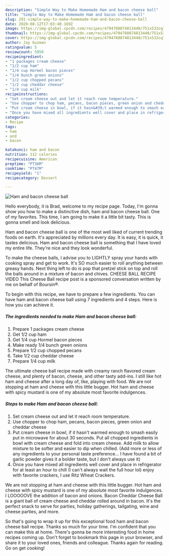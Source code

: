 ```yaml
---
description: "Simple Way to Make Homemade Ham and bacon cheese ball"
title: "Simple Way to Make Homemade Ham and bacon cheese ball"
slug: 291-simple-way-to-make-homemade-ham-and-bacon-cheese-ball
date: 2020-08-12T17:03:40.169Z
image: https://img-global.cpcdn.com/recipes/4794788874813440/751x532cq70/ham-and-bacon-cheese-ball-recipe-main-photo.jpg
thumbnail: https://img-global.cpcdn.com/recipes/4794788874813440/751x532cq70/ham-and-bacon-cheese-ball-recipe-main-photo.jpg
cover: https://img-global.cpcdn.com/recipes/4794788874813440/751x532cq70/ham-and-bacon-cheese-ball-recipe-main-photo.jpg
author: Jay Guzman
ratingvalue: 5
reviewcount: 5959
recipeingredient:
- "1 packages cream cheese"
- "1/2 cup ham"
- "1/4 cup Hormel bacon pieces"
- "1/4 bunch green onions"
- "1/2 cup chopped pecans"
- "1/2 cup cheddar cheese"
- "1/4 cup milk"
recipeinstructions:
- "Set cream cheese out and let it reach room temperature."
- "Use chopper to chop ham, pecans, bacon pieces, green onion and cheddar cheese"
- "Put cream cheese in bowl, if it hasn&#39;t warmed enough to smash easily put in microwave for about 30 seconds. Put all chopped ingredients in bowl with cream cheese and fold into cream cheese. Add milk to allow mixture to be softer and easier to dip when chilled. (Add more or less of any ingredients to your personal taste preference... I have found a bit of garlic powder gives it a bolder taste, but I don&#39;t always use it)"
- "Once you have mixed all ingredients well cover and place in refrigerator for at least an hour to chill (I can&#39;t always wait the full hour lol) enjoy with favorite crackers, I use Ritz Wheat Crackers."
categories:
- Recipe
tags:
- ham
- and
- bacon

katakunci: ham and bacon 
nutrition: 112 calories
recipecuisine: American
preptime: "PT36M"
cooktime: "PT47M"
recipeyield: "1"
recipecategory: Dessert

---
```



![Ham and bacon cheese ball](https://img-global.cpcdn.com/recipes/4794788874813440/751x532cq70/ham-and-bacon-cheese-ball-recipe-main-photo.jpg)

Hello everybody, it is Brad, welcome to my recipe page. Today, I'm gonna show you how to make a distinctive dish, ham and bacon cheese ball. One of my favorites. This time, I am going to make it a little bit tasty. This is gonna smell and look delicious.

Ham and bacon cheese ball is one of the most well liked of current trending foods on earth. It's appreciated by millions every day. It is easy, it is quick, it tastes delicious. Ham and bacon cheese ball is something that I have loved my entire life. They're nice and they look wonderful.

To make the cheese balls, I advise you to LIGHTLY spray your hands with cooking spray and get to work. It&#39;s SO much easier to roll anything between greasy hands. Next thing left to do is pop that pretzel stick on top and roll the balls around in a mixture of bacon and chives. CHEESE BALL RECIPE VIDEO This Cheese Ball recipe post is a sponsored conversation written by me on behalf of Boursin®.


To begin with this recipe, we have to prepare a few ingredients. You can have ham and bacon cheese ball using 7 ingredients and 4 steps. Here is how you can achieve it.

<!--inarticleads1-->

##### The ingredients needed to make Ham and bacon cheese ball:

1. Prepare 1 packages cream cheese
1. Get 1/2 cup ham
1. Get 1/4 cup Hormel bacon pieces
1. Make ready 1/4 bunch green onions
1. Prepare 1/2 cup chopped pecans
1. Take 1/2 cup cheddar cheese
1. Prepare 1/4 cup milk


The ultimate cheese ball recipe made with creamy ranch flavored cream cheese, and plenty of bacon, cheese, and other tasty add-ins. I still like hot ham and cheese after a long day of, like, playing with food. We are not stopping at ham and cheese with this little bugger. Hot ham and cheese with spicy mustard is one of my absolute most favorite indulgences. 

<!--inarticleads2-->

##### Steps to make Ham and bacon cheese ball:

1. Set cream cheese out and let it reach room temperature.
1. Use chopper to chop ham, pecans, bacon pieces, green onion and cheddar cheese
1. Put cream cheese in bowl, if it hasn&#39;t warmed enough to smash easily put in microwave for about 30 seconds. Put all chopped ingredients in bowl with cream cheese and fold into cream cheese. Add milk to allow mixture to be softer and easier to dip when chilled. (Add more or less of any ingredients to your personal taste preference... I have found a bit of garlic powder gives it a bolder taste, but I don&#39;t always use it)
1. Once you have mixed all ingredients well cover and place in refrigerator for at least an hour to chill (I can&#39;t always wait the full hour lol) enjoy with favorite crackers, I use Ritz Wheat Crackers.


We are not stopping at ham and cheese with this little bugger. Hot ham and cheese with spicy mustard is one of my absolute most favorite indulgences. I LOOOOOVE the addition of bacon and onions. Bacon Cheddar Cheese Ball is a giant ball of cream cheese and cheddar rolled around in bacon. It&#39;s the perfect snack to serve for parties, holiday gatherings, tailgating, wine and cheese parties, and more. 

So that's going to wrap it up for this exceptional food ham and bacon cheese ball recipe. Thanks so much for your time. I'm confident that you can make this at home. There's gonna be more interesting food in home recipes coming up. Don't forget to bookmark this page in your browser, and share it to your loved ones, friends and colleague. Thanks again for reading. Go on get cooking!
